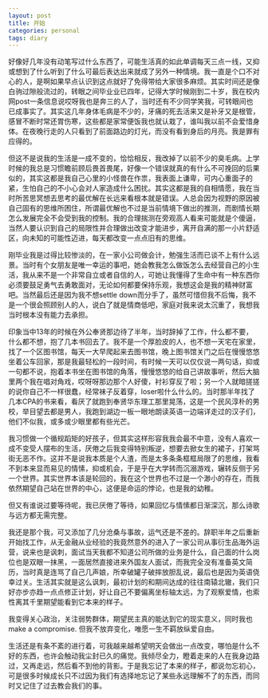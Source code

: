 ```yaml
---
layout: post
title: 开始
categories: personal
tags: diary
---
```


好像好几年没有动笔写过什么东西了，可能生活真的如此单调每天三点一线，又抑或想到了什么听到了什么可最后表达出来就成了另外一种情境。我一直是个口不对心的人，是啊如果早点认识到这点就好了免得带给大家很多麻烦。其实时间还是像白驹过隙般流过的，转眼之间毕业业已四年，记得大学时候刚到二十岁，我在校内网post一条信息说哎呀我也是奔三的人了，当时还有不少同学笑我，可转眼间也已成事实了。其实这几年身体毛病是不少的，牙痛的死去活来又是补牙又是根管，感冒不断时常还胃伤寒，这些都是家常便饭我也就认栽了，谁叫我以前不会爱惜身体。在夜晚行走的人只看到了前面路边的灯光，而没有看到身后的月亮。我是罪有应得的。

但这不是说我的生活是一成不变的，恰恰相反，我改掉了以前不少的臭毛病。上学时候的我总是习惯瞻前顾后畏首畏尾，好像一个错误就真的有什么不可挽回的后果似的，其实这都是我自己心里的小怪兽在作祟，我表面上谦卑，可内心重面子的紧，生怕自己的不小心会对人家造成什么困扰。其实这都是我的自相情愿，我在当时所苦思冥想去思考的最优解在长远来看根本就是错误。人总会因为视野的原因被自己固有的思维所困住，所谓最优解也不过是当前情境下做出的推测，而剧情长期怎么发展完全不会受到我的控制。我的合理揣测在旁观高人看来可能就是个傻逼，当然人要认识到自己的局限性并合理做出改变才能进步，离开自满的那一小片舒适区，向未知的可能性迈进，每天都改变一点点旧有的思维。

刚毕业我是过得比较惨淡的，在一家小公司做会计，勉强生活而已谈不上有什么远景。当时有个女朋友是唯一幸运的事吧，她会教我怎么做饭怎么去经营自己的小生活，我从来不是一个非常自立或者自信的人，可她让我懂得了生命中有一种东西你必须要鼓足勇气去勇敢面对，无论如何都要保持乐观，我想这会是我的精神财富吧。当然最后还是因为我不想settle down而分手了，虽然可惜但我不后悔，我不是一个很会照顾别人的人，说白了就是情商低吧，家庭对我来说太沉重了，我想我当时根本没有能力去承担。

印象当中13年的时候在外公奉贤那边待了半年，当时辞掉了工作，什么都不要，什么都不想，抱了几本书回去了。我不是一个厚脸皮的人，也不想一天宅在家里，找了一个区图书馆，每天一大早爬起来去图书馆，晚上图书馆关门之后在慢慢悠悠坐着公车回家，那是我最轻松的一段时间，有时候一天可以仅仅说一两句话，抑或一句都不说，抱着本书坐在图书馆的角落，慢慢悠悠的给自己讲故事听，然后大脑里两个我在唱对角戏，哎呀呀那边那个人好傻，衬衫穿反了啦；另一个人就暗搓搓的说你自己不一样很蠢，经常袜子反着穿，loser啦什么什么的。当时那半年找了几本CPA的书来看，看厌了就跑到奉贤华东理工那里晃荡，这是一个民风淳朴的男校，举目望去都是男人，我跑到湖边一板一眼地朗读英语一边端详走过的汉子们，他们不似我，或多或少眼里都有些光芒。

我习惯做一个循规蹈矩的好孩子，但其实这样形容我我会最不中意，没有人喜欢一成不变受人摆布的生活，厌倦之后我变得特别叛逆，想要去掀女生的裙子，打架骂街无恶不作。这并不是说我本质是个人渣，而是太多条条框框局限了的思维，我看不到本来显而易见的情愫，抑或机会，于是乎在大学转而沉溺游戏，辗转反侧于另一个世界。其实世界本该是轮回的，我在这个世界也不过是一个渺小的存在，而我依然期望自己站在世界的中心，这便是命运的悖论，也是我的幼稚。

但又有谁说过要等待呢，我已厌倦了等待，如果回忆与情愫都日渐深沉，那么诗歌与远方都无需完整。

我还是那个我，可又添加了几分沧桑与事故，运气还是不差的。辞职半年之后重新开始找工作，从无金融从业经验的我竟然意外的进入了一家公司从事衍生品海外运营，说来也是讽刺，面试当天我都不知道公司所做的业务是什么，自己面的什么岗位也是双眼一抹黑，一面居然直接进来外国友人面试，而我完全没有准备英文简历，当时真是连骂了自己几声娘，所幸破罐子破摔放胆乱说，最后也是因为英语侥幸过关。生活其实就是这么讽刺，最初计划的和期间达成的往往南辕北辙，我们只好亦步亦趋一点点修正计划，好让自己不要偏离坐标轴太远，为了观察爱情，也索性离其千里期望能看到它本来的样子。

我变得关心政治，关注弱势群体，期望民主真的能达到它的现实意义，同时我也make a compromise. 但我不放弃变化，唯愿一生不羁放纵爱自由。

生活还是有条不紊的进行着，可我越来越希望明天会做出一点改变，哪怕是什么不好的东西，也许会触动我尘封已久的痛觉。我倾尽全力，瞪着走来的人在我身边路过，又再走远，然后看不到他的背影。于是我忘记了本来的样子，都说勿忘初心，可是很多时候成长只不过因为我们有选择地忘记了某些永远理解不了的东西，而同时又记住了过去教会我们的事。


